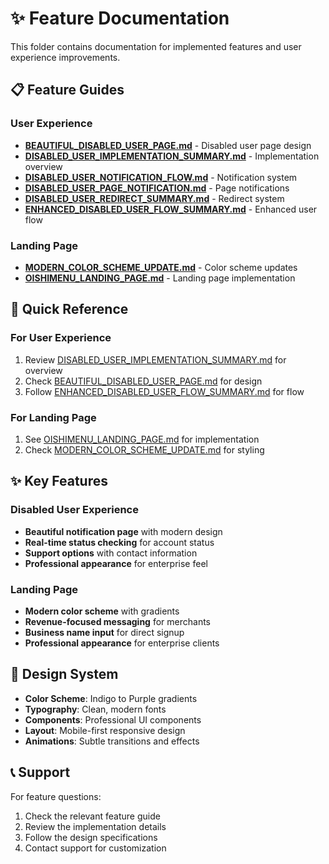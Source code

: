 # ✨ Feature Documentation

This folder contains documentation for implemented features and user experience improvements.

## 📋 **Feature Guides**

### **User Experience**
- **[BEAUTIFUL_DISABLED_USER_PAGE.md](./BEAUTIFUL_DISABLED_USER_PAGE.md)** - Disabled user page design
- **[DISABLED_USER_IMPLEMENTATION_SUMMARY.md](./DISABLED_USER_IMPLEMENTATION_SUMMARY.md)** - Implementation overview
- **[DISABLED_USER_NOTIFICATION_FLOW.md](./DISABLED_USER_NOTIFICATION_FLOW.md)** - Notification system
- **[DISABLED_USER_PAGE_NOTIFICATION.md](./DISABLED_USER_PAGE_NOTIFICATION.md)** - Page notifications
- **[DISABLED_USER_REDIRECT_SUMMARY.md](./DISABLED_USER_REDIRECT_SUMMARY.md)** - Redirect system
- **[ENHANCED_DISABLED_USER_FLOW_SUMMARY.md](./ENHANCED_DISABLED_USER_FLOW_SUMMARY.md)** - Enhanced user flow

### **Landing Page**
- **[MODERN_COLOR_SCHEME_UPDATE.md](./MODERN_COLOR_SCHEME_UPDATE.md)** - Color scheme updates
- **[OISHIMENU_LANDING_PAGE.md](./OISHIMENU_LANDING_PAGE.md)** - Landing page implementation

## 🎯 **Quick Reference**

### **For User Experience**
1. Review [DISABLED_USER_IMPLEMENTATION_SUMMARY.md](./DISABLED_USER_IMPLEMENTATION_SUMMARY.md) for overview
2. Check [BEAUTIFUL_DISABLED_USER_PAGE.md](./BEAUTIFUL_DISABLED_USER_PAGE.md) for design
3. Follow [ENHANCED_DISABLED_USER_FLOW_SUMMARY.md](./ENHANCED_DISABLED_USER_FLOW_SUMMARY.md) for flow

### **For Landing Page**
1. See [OISHIMENU_LANDING_PAGE.md](./OISHIMENU_LANDING_PAGE.md) for implementation
2. Check [MODERN_COLOR_SCHEME_UPDATE.md](./MODERN_COLOR_SCHEME_UPDATE.md) for styling

## ✨ **Key Features**

### **Disabled User Experience**
- **Beautiful notification page** with modern design
- **Real-time status checking** for account status
- **Support options** with contact information
- **Professional appearance** for enterprise feel

### **Landing Page**
- **Modern color scheme** with gradients
- **Revenue-focused messaging** for merchants
- **Business name input** for direct signup
- **Professional appearance** for enterprise clients

## 🎨 **Design System**

- **Color Scheme**: Indigo to Purple gradients
- **Typography**: Clean, modern fonts
- **Components**: Professional UI components
- **Layout**: Mobile-first responsive design
- **Animations**: Subtle transitions and effects

## 📞 **Support**

For feature questions:
1. Check the relevant feature guide
2. Review the implementation details
3. Follow the design specifications
4. Contact support for customization
